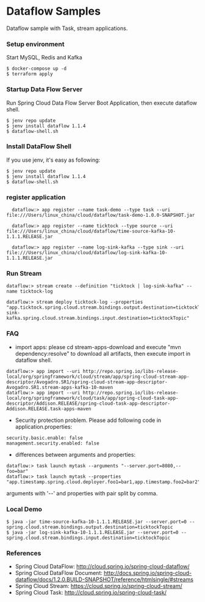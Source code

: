 Dataflow Samples
================
Dataflow sample with Task, stream applications.

### Setup environment

Start MySQL, Redis and Kafka
```
$ docker-compose up -d
$ terraform apply
```

### Startup Data Flow Server
Run Spring Cloud Data Flow Server Boot Application, then execute dataflow shell.
```
$ jenv repo update
$ jenv install dataflow 1.1.4
$ dataflow-shell.sh
```
### Install DataFlow Shell
If you use jenv, it's easy as following:
```
$ jenv repo update
$ jenv install dataflow 1.1.4 
$ dataflow-shell.sh
```
### register application

```
  dataflow:> app register --name task-demo --type task --uri file:///Users/linux_china/cloud/dataflow/task-demo-1.0.0-SNAPSHOT.jar

  dataflow:> app register --name ticktock --type source --uri file:///Users/linux_china/cloud/dataflow/time-source-kafka-10-1.1.1.RELEASE.jar

  dataflow:> app register --name log-sink-kafka --type sink --uri file:///Users/linux_china/cloud/dataflow/log-sink-kafka-10-1.1.1.RELEASE.jar
```
### Run Stream
```
dataflow:> stream create --definition "ticktock | log-sink-kafka" --name ticktock-log

dataflow:> stream deploy ticktock-log --properties "app.ticktock.spring.cloud.stream.bindings.output.destination=ticktockTopic,app.log-sink-kafka.spring.cloud.stream.bindings.input.destination=ticktockTopic"
```

### FAQ

* import apps: please cd stream-apps-download and execute "mvn dependency:resolve" to download all artifacts, then execute import in dataflow shell.
```
dataflow:> app import --uri http://repo.spring.io/libs-release-local/org/springframework/cloud/stream/app/spring-cloud-stream-app-descriptor/Avogadro.SR1/spring-cloud-stream-app-descriptor-Avogadro.SR1.stream-apps-kafka-10-maven
dataflow:> app import --uri http://repo.spring.io/libs-release-local/org/springframework/cloud/task/app/spring-cloud-task-app-descriptor/Addison.RELEASE/spring-cloud-task-app-descriptor-Addison.RELEASE.task-apps-maven
```

* Security protection problem. Please add following code in application.properties:
```
security.basic.enable: false
management.security.enabled: false
```

* differences between arguments and properties:
```
dataflow:> task launch mytask --arguments "--server.port=8080,--foo=bar"
dataflow:> task launch mytask --properties "app.timestamp.spring.cloud.deployer.foo1=bar1,app.timestamp.foo2=bar2"
```
arguments with '--' and properties with pair split by comma.

### Local Demo

```
$ java -jar time-source-kafka-10-1.1.1.RELEASE.jar --server.port=0 --spring.cloud.stream.bindings.output.destination=ticktockTopic
$ java -jar log-sink-kafka-10-1.1.1.RELEASE.jar --server.port=0 --spring.cloud.stream.bindings.input.destination=ticktockTopic
```

### References

* Spring Cloud DataFlow: http://cloud.spring.io/spring-cloud-dataflow/
* Spring Cloud DataFlow Document: http://docs.spring.io/spring-cloud-dataflow/docs/1.2.0.BUILD-SNAPSHOT/reference/htmlsingle/#streams
* Spring Cloud Stream: https://cloud.spring.io/spring-cloud-stream/
* Spring Cloud Task: http://cloud.spring.io/spring-cloud-task/
